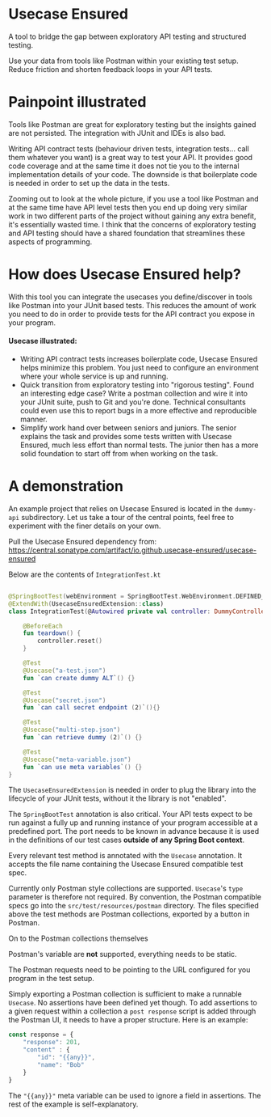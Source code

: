 # Usecase Ensured

A tool to bridge the gap between exploratory API testing and structured testing.

Use your data from tools like Postman within your existing test setup. Reduce friction and shorten feedback loops in your API tests.

# Painpoint illustrated
Tools like Postman are great for exploratory testing but the insights gained are not persisted. The integration with JUnit and IDEs is also bad.

Writing API contract tests (behaviour driven tests, integration tests... call them whatever you want) is a great way to test your API. It provides good code coverage and at the same time
it does not tie you to the internal implementation details of your code. The downside is that boilerplate code is needed in order to set up the data in the tests.

Zooming out to look at the whole picture, if you use a tool like Postman and at the same time have API level tests then you end up doing very similar work in two different parts of the
project without gaining any extra benefit, it's essentially wasted time. I think that the concerns of exploratory testing and API testing should have a shared foundation
that streamlines these aspects of programming.

# How does Usecase Ensured help?
With this tool you can integrate the usecases you define/discover in tools like Postman into your JUnit based tests. 
This reduces the amount of work you need to do in order to provide tests for the API contract you expose in your program.

#### Usecase illustrated:
- Writing API contract tests increases boilerplate code, Usecase Ensured helps minimize this problem. You just need to configure an environment where your whole service is up and running.
- Quick transition from exploratory testing into "rigorous testing". Found an interesting edge case? Write a postman collection and wire it into your JUnit suite,
  push to Git and you're done.
  Technical consultants could even use this to report bugs in a more effective and reproducible manner.
- Simplify work hand over between seniors and juniors. The senior explains the task and provides some tests written with Usecase Ensured, much less effort than normal tests. The
  junior then has a more solid foundation to start off from when working on the task.

# A demonstration
An example project that relies on Usecase Ensured is located in the `dummy-api` subdirectory.
Let us take a tour of the central points, feel free to experiment with the finer details on your 
own.

Pull the Usecase Ensured dependency from:
<https://central.sonatype.com/artifact/io.github.usecase-ensured/usecase-ensured>

Below are the contents of `IntegrationTest.kt`
```kotlin

@SpringBootTest(webEnvironment = SpringBootTest.WebEnvironment.DEFINED_PORT)
@ExtendWith(UsecaseEnsuredExtension::class)
class IntegrationTest(@Autowired private val controller: DummyController, ) {

    @BeforeEach
    fun teardown() {
        controller.reset()
    }

    @Test
    @Usecase("a-test.json")
    fun `can create dummy ALT`() {}

    @Test
    @Usecase("secret.json")
    fun `can call secret endpoint (2)`(){}

    @Test
    @Usecase("multi-step.json")
    fun `can retrieve dummy (2)`() {}

    @Test
    @Usecase("meta-variable.json")
    fun `can use meta variables`() {}
}
```

The `UsecaseEnsuredExtension` is needed in order to plug the library into the
lifecycle of your JUnit tests, without it the library is not "enabled".

The `SpringBootTest` annotation is also critical. Your API tests expect to be
run against a fully up and running instance of your program accessible at a predefined port.
The port needs to be known in advance because it is used 
in the definitions of our test cases **outside of any Spring Boot context**.

Every relevant test method is annotated with the `Usecase` annotation.
It accepts the file name containing the Usecase Ensured compatible test spec.

Currently only Postman style collections are supported. `Usecase`'s `type` parameter
is therefore not required. By convention, the Postman compatible specs go into the
`src/test/resources/postman` directory. The files specified above the test methods are Postman collections,
exported by a button in Postman.

On to the Postman collections themselves

Postman's variable are **not** supported, everything needs to be static.

The Postman requests need to be pointing to the URL configured for you program
in the test setup.

Simply exporting a Postman collection is sufficient to make a runnable `Usecase`.
No assertions have been defined yet though. To add assertions to a given request within
a collection a `post response` script is added through the Postman UI, 
it needs to have a proper structure. Here is an example:
```javascript
const response = {
    "response": 201,
    "content" : {
        "id": "{{any}}",
        "name": "Bob"
    }
}
```

The `"{{any}}"` meta variable can be used to ignore a field in assertions. The rest of
the example is self-explanatory.
